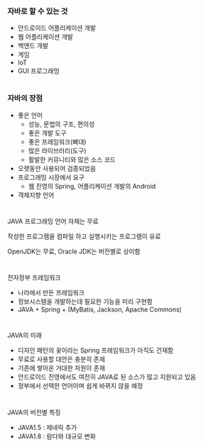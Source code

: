 ### 자바로 할 수 있는 것
- 안드로이드 어플리케이션 개발
- 웹 어플리케이션 개발
- 백엔드 개발
- 게임
- IoT
- GUI 프로그래밍

#

### 자바의 장점
- 좋은 언어
    - 성능, 문법의 구조, 편의성
    - 좋은 개발 도구
    - 좋은 프레임워크(뼈대)
    - 많은 라이브러리(도구)
    - 활발한 커뮤니티와 많은 소스 코드
- 오랫동안 사용되어 검증되었음
- 프로그래밍 시장에서 요구
    - 웹 진영의 Spring, 어플리케이션 개발의 Android
- 객체지향 언어

#

JAVA 프로그래밍 언어 자체는 무료

작성한 프로그램을 컴파일 하고 실행시키는 프로그램이 유료

OpenJDK는 무료, Oracle JDK는 버전별로 상이함

#

전자정부 프레임워크
- 나라에서 만든 프레임워크
- 정보시스템을 개발하는데 필요한 기능을 미리 구현함
- JAVA + Spring + (MyBatis, Jackson, Apache Commons)

#

JAVA의 미래
- 디자인 패턴의 꽃이라는 Spring 프레임워크가 아직도 건재함
- 무료로 사용할 대안은 충분히 존재
- 기존에 쌓아온 거대한 자원이 존재
- 안드로이드 진영에서도 여전히 JAVA로 된 소스가 많고 지원되고 있음
- 정부에서 선택한 언어이며 쉽게 바뀌지 않을 예정

#

JAVA의 버전별 특징
- JAVA1.5 : 제네릭 추가
- JAVA1.8 : 람다와 대규모 변화